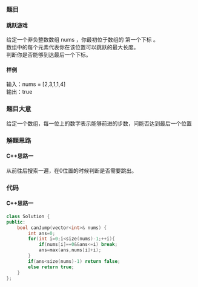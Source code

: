 ### 题目
#### 跳跃游戏
给定一个非负整数数组 nums ，你最初位于数组的 第一个下标 。  
数组中的每个元素代表你在该位置可以跳跃的最大长度。  
判断你是否能够到达最后一个下标。
#### 样例
输入：nums = [2,3,1,1,4]  
输出：true
### 题目大意
给定一个数组，每一位上的数字表示能够前进的步数，问能否达到最后一个位置
### 解题思路
#### C++思路一
从前往后搜索一遍，在0位置的时候判断是否需要跳出。
### 代码
#### C++思路一
```C++
class Solution {
public:
    bool canJump(vector<int>& nums) {
        int ans=0;
        for(int i=0;i<size(nums)-1;++i){
            if(nums[i]==0&&ans<=i) break;
            ans=max(ans,nums[i]+i);
        }
        if(ans<size(nums)-1) return false;
        else return true;
    }
};
```
